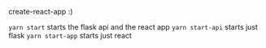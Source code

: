 create-react-app :) 

`yarn start` starts the flask api and the react app
`yarn start-api` starts just flask
`yarn start-app` starts just react
